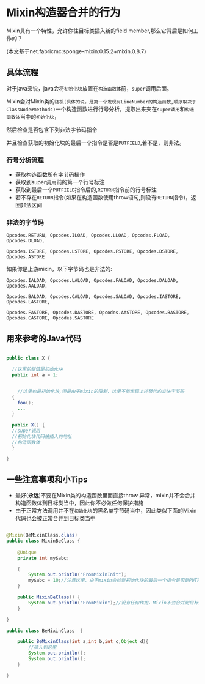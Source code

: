 # Mixin构造器合并的行为

Mixin具有一个特性，允许你往目标类插入新的field member,那么它背后是如何工作的？

(本文基于net.fabricmc:sponge-mixin:0.15.2+mixin.0.8.7)


## 具体流程
对于java来说，java会将`初始化块`放置在`构造函数体`前，`super`调用后面。

Mixin会对Mixin类的`随机(具体的说，是第一个发现有LineNumber的构造函数,顺序取决于ClassNode#methods)`一个构造函数进行行号分析，提取出来夹在`super调用`和`构造函数体`当中的`初始化块`，

然后检查是否包含下列非法字节码指令

并且检查获取的初始化块的最后一个指令是否是`PUTFIELD`,若不是，则非法。

### 行号分析流程

- 获取构造函数所有字节码操作
- 获取到super调用前的第一个行号标注
- 获取到最后一个`PUTFIELD`指令后的,`RETURN`指令前的行号标注
- 若不存在`RETURN`指令(如果在构造函数使用throw语句,则没有`RETURN`指令)，返回非法区间



### 非法的字节码
```
Opcodes.RETURN, Opcodes.ILOAD, Opcodes.LLOAD, Opcodes.FLOAD, Opcodes.DLOAD,

Opcodes.ISTORE, Opcodes.LSTORE, Opcodes.FSTORE, Opcodes.DSTORE, Opcodes.ASTORE
```


如果你是上游mixin，以下字节码也是非法的:
```
Opcodes.IALOAD, Opcodes.LALOAD, Opcodes.FALOAD, Opcodes.DALOAD, Opcodes.AALOAD,

Opcodes.BALOAD, Opcodes.CALOAD, Opcodes.SALOAD, Opcodes.IASTORE, Opcodes.LASTORE,

Opcodes.FASTORE, Opcodes.DASTORE, Opcodes.AASTORE, Opcodes.BASTORE, Opcodes.CASTORE, Opcodes.SASTORE
```

## 用来参考的Java代码

```java

public class X {

  //这里的赋值是初始化块
  public int a = 1;


    //这里也是初始化块,但是由于mixin的限制，这里不能出现上述替代的非法字节码
  {
    foo();
    ...
  }

  public X() {
  //super调用    
  //初始化块代码被插入的地址
  //构造函数体
  }

}

```


## 一些注意事项和小Tips

- 最好(**永远**)不要在Mixin类的构造函数里面直接throw 异常，mixin并不会合并构造函数体到目标类当中，因此你不必做任何保护措施
- 由于正常方法调用并不在`初始化块`的黑名单字节码当中，因此类似下面的Mixin代码也会被正常合并到目标类当中
```java

@Mixin(BeMixinClass.class)
public class MixinBeClass {
    
    @Unique
    private int my$abc;

    {
        System.out.println("FromMixinInit");
        my$abc = 10;//注意这里，由于mixin会检查初始化块的最后一个指令是否是PUTFIELD，因此这里的赋值是必要的
    }

    public MixinBeClass() {
        System.out.println("FromMixin");//没有任何作用，Mixin不会合并到目标类的构造函数里
    }

}

public class BeMixinClass  {

    public BeMixinClass(int a,int b,int c,Object d){
        //插入到这里
        System.out.println();
        System.out.println();
    }

}

```
